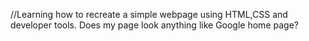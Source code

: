 //Learning how to recreate a simple webpage using HTML,CSS and developer tools. 
Does my page look anything like Google home page?